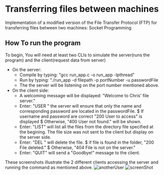 # Transferring files between machines
Implementation of a modified version of the File Transfer Protocol (FTP) for transferring files between two machines: Socket Programming

## How To run the program

To begin, You will need at least two CLIs to simulate the server(runs the program) and the client(request data from server)
  * On the server:
      - Compile by typing: "gcc run_app.c -o run_app -lpthread"
      - Run by typing: "./run_app -d filepath -p portNumber -u passwordFile
      - The the server will be listening on the port number mentioned above.
  * On the client side:
      - A welcoming message will be displayed: "Welcome to Chris' file server."
      - Enter: "USER <username> <userpassword>" the server will ensure that only the name and corresponding password are located in the passwordFile.
              $ If username and password are correct "200 User <username> to access" is displayed
              $ Otherwise, "400 User not found." will be shown.
      - Enter: "LIST" will list all the files from the directory file specified at the begining. The file size was not sent to the client but display on the server side.
      - Enter: "DEL <filename>" will delete the file. 
              $ if file is found in the folder, "200 File <filename> deleted."
              $ Otherwise, "404 File <filename> is not on the server."
      - Enter: "QUIT" will send a "Goodbye!" message to the client.
  
 These screenshots illustrate the 2 different clients accessing the server and running the command as mentioned above.
![anotherUser](https://user-images.githubusercontent.com/31598690/148259478-b9b91537-6759-4288-a56a-635a1edf822b.png)
![screenShot](https://user-images.githubusercontent.com/31598690/148259501-07b020e8-7797-4139-a6ab-736612305c7a.png)
